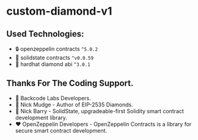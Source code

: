 # custom-diamond-v1

## Used Technologies:

- 🔒 openzeppelin contracts `^5.0.2`
- 💎 solidstate contracts `^v0.0.59`
- 💎 hardhat diamond abi `^3.0.1`

## Thanks For The Coding Support.

- 🔧 Backcode Labs Developers.
- 💎 Nick Mudge - Author of EIP-2535 Diamonds.
- 💎 Nick Barry - SolidState, upgradeable-first Solidity smart contract development library.
- ❤️ OpenZeppelin Developers - OpenZeppelin Contracts is a library for secure smart contract development.
